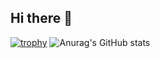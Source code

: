## Hi there 👋

[![trophy](https://github.com/RedGast4/github-profile-trophy)](https://github-profile-trophy.vercel.app/?username=RedGast4&theme=onedark)
![Anurag's GitHub stats](https://github-readme-stats.vercel.app/api?username=RedGast4&show_icons=true&theme=tokyonight)



